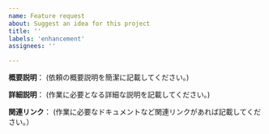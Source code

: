 ```yaml
---
name: Feature request
about: Suggest an idea for this project
title: ''
labels: 'enhancement'
assignees: ''

---
```


**概要説明**：
(依頼の概要説明を簡潔に記載してください。)

**詳細説明**：
(作業に必要となる詳細な説明を記載してください。)

**関連リンク**：
(作業に必要なドキュメントなど関連リンクがあれば記載してください。）
